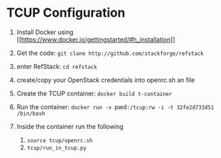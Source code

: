 TCUP Configuration
===========================

1. Install Docker using [[https://www.docker.io/gettingstarted/#h_installation]]

1. Get the code: `git clone http://github.com/stackforge/refstack`

1. enter RefStack: `cd refstack`

1. create/copy your OpenStack credentials into openrc.sh an file

1. Create the TCUP container: `docker build t-container`

1. Run the container: `docker run -v `pwd`:/tcup:rw -i -t 32fe2d733d51 /bin/bash`

1. Inside the container run the following
   1. `source tcup/openrc.sh`
   1. `tcup/run_in_tcup.py`

